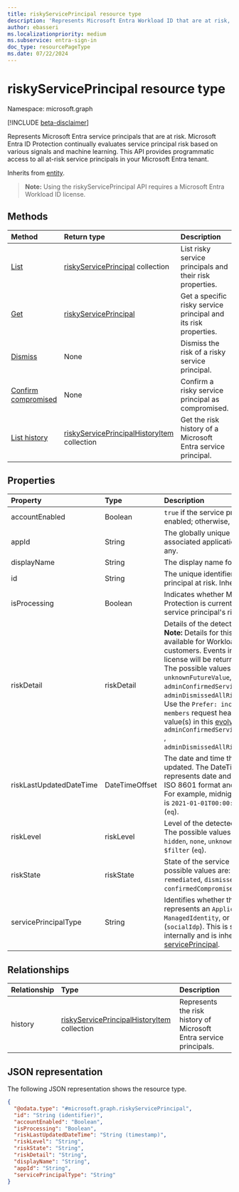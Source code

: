 ```yaml
---
title: riskyServicePrincipal resource type
description: 'Represents Microsoft Entra Workload ID that are at risk, including risk for applications, service principals and Managed Identities. '
author: ebasseri
ms.localizationpriority: medium
ms.subservice: entra-sign-in
doc_type: resourcePageType
ms.date: 07/22/2024
---
```


# riskyServicePrincipal resource type

Namespace: microsoft.graph

[!INCLUDE [beta-disclaimer](../../includes/beta-disclaimer.md)]

Represents Microsoft Entra service principals that are at risk. Microsoft Entra ID Protection continually evaluates service principal risk based on various signals and machine learning. This API provides programmatic access to all at-risk service principals in your Microsoft Entra tenant.

Inherits from [entity](../resources/entity.md).

>**Note:** Using the riskyServicePrincipal API requires a Microsoft Entra Workload ID license.

## Methods

| Method                                                                                      | Return type                                                                        | Description                                                     |
| :------------------------------------------------------------------------------------------ | :--------------------------------------------------------------------------------- | :-------------------------------------------------------------- |
| [List](../api/identityprotectionroot-list-riskyserviceprincipals.md) | [riskyServicePrincipal](../resources/riskyserviceprincipal.md) collection          | List risky service principals and their risk properties.        |
| [Get](../api/riskyserviceprincipal-get.md)                            | [riskyServicePrincipal](../resources/riskyserviceprincipal.md)                     | Get a specific risky service principal and its risk properties. |
| [Dismiss](../api/riskyserviceprincipal-dismiss.md)                                          | None                                                                               | Dismiss the risk of a risky service principal.                  |
| [Confirm compromised](../api/riskyserviceprincipal-confirmcompromised.md)                    | None                                                                               | Confirm a risky service principal as compromised.               |
| [List history](../api/riskyserviceprincipal-list-history.md)                                | [riskyServicePrincipalHistoryItem](riskyserviceprincipalhistoryitem.md) collection | Get the risk history of a Microsoft Entra service principal.          |

## Properties

| Property                | Type           | Description                                                                                                                                                                                                                                                                                                                                                                                                                                                                                                                                                                                                                                                                                                                                                                                                                                                                                                                                                            |
| :---------------------- | :------------- | :--------------------------------------------------------------------------------------------------------------------------------------------------------------------------------------------------------------------------------------------------------------------------------------------------------------------------------------------------------------------------------------------------------------------------------------------------------------------------------------------------------------------------------------------------------------------------------------------------------------------------------------------------------------------------------------------------------------------------------------------------------------------------------------------------------------------------------------------------------------------------------------------------------------------------------------------------------------------- |
| accountEnabled          | Boolean        | `true` if the service principal account is enabled; otherwise, `false`.                                                                                                                                                                                                                                                                                                                                                                                                                                                                                                                                                                                                                                                                                                                                                                                                                                                                                                |
| appId                   | String         | The globally unique identifier for the associated application (its **appId** property), if any.                                                                                                                                                                                                                                                                                                                                                                                                                                                                                                                                                                                                                                                                                                                                                                                                                                                                        |
| displayName             | String         | The display name for the service principal.                                                                                                                                                                                                                                                                                                                                                                                                                                                                                                                                                                                                                                                                                                                                                                                                                                                                                                                            |
| id                      | String         | The unique identifier assigned to the service principal at risk. Inherited from [entity](../resources/entity.md).                                                                                                                                                                                                                                                                                                                                                                                                                                                                                                                                                                                                                                                                                                                                                                                                                                                      |
| isProcessing            | Boolean        | Indicates whether Microsoft Entra ID Protection is currently processing the service principal's risky state.                                                                                                                                                                                                                                                                                                                                                                                                                                                                                                                                                                                                                                                                                                                                                                                                                                                                                |
| riskDetail              | riskDetail     | Details of the detected risk. <br>**Note:** Details for this property are only available for Workload Identities Premium customers. Events in tenants without this license will be returned `hidden`. <br/>The possible values are: `none`, `hidden`,  `unknownFutureValue`, `adminConfirmedServicePrincipalCompromised`, `adminDismissedAllRiskForServicePrincipal`. Use the `Prefer: include-unknown-enum-members` request header to get the following value(s) in this [evolvable enum](/graph/best-practices-concept#handling-future-members-in-evolvable-enumerations): `adminConfirmedServicePrincipalCompromised` , `adminDismissedAllRiskForServicePrincipal`. |
| riskLastUpdatedDateTime | DateTimeOffset | The date and time that the risk state was last updated. The DateTimeOffset type represents date and time information using ISO 8601 format and is always in UTC time. For example, midnight UTC on Jan 1, 2021 is `2021-01-01T00:00:00Z`. Supports `$filter` (`eq`).                                                                                                                                                                                                                                                                                                                                                                                                                                                                                                                                                                                                                                                                                                   |
| riskLevel               | riskLevel      | Level of the detected risky workload identity. The possible values are: `low`, `medium`, `high`, `hidden`, `none`, `unknownFutureValue`. Supports `$filter` (`eq`).                                                                                                                                                                                                                                                                                                                                                                                                                                                                                                                                                                                                                                                                                                                                                                                                    |
| riskState               | riskState      | State of the service principal's risk. The possible values are: `none`, `confirmedSafe`, `remediated`, `dismissed`, `atRisk`, `confirmedCompromised`, `unknownFutureValue`.                                                                                                                                                                                                                                                                                                                                                                                                                                                                                                                                                                                                                                                                                                                                                                                            |
| servicePrincipalType    | String         | Identifies whether the service principal represents an `Application`, a `ManagedIdentity`, or a legacy application (`socialIdp`). This is set by Microsoft Entra ID internally and is inherited from [servicePrincipal](../resources/servicePrincipal.md).                                                                                                                                                                                                                                                                                                                                                                                                                                                                                                                                                                                                                                                                                                                       |

## Relationships

| Relationship | Type                                                                               | Description                                                 |
| :----------- | :--------------------------------------------------------------------------------- | :---------------------------------------------------------- |
| history      | [riskyServicePrincipalHistoryItem](riskyserviceprincipalhistoryitem.md) collection | Represents the risk history of Microsoft Entra service principals. |

## JSON representation

The following JSON representation shows the resource type.

<!-- {
  "blockType": "resource",
  "keyProperty": "id",
  "@odata.type": "microsoft.graph.riskyServicePrincipal",
  "baseType": "microsoft.graph.entity",
  "openType": false
}
-->

```json
{
  "@odata.type": "#microsoft.graph.riskyServicePrincipal",
  "id": "String (identifier)",
  "accountEnabled": "Boolean",
  "isProcessing": "Boolean",
  "riskLastUpdatedDateTime": "String (timestamp)",
  "riskLevel": "String",
  "riskState": "String",
  "riskDetail": "String",
  "displayName": "String",
  "appId": "String",
  "servicePrincipalType": "String"
}
```
